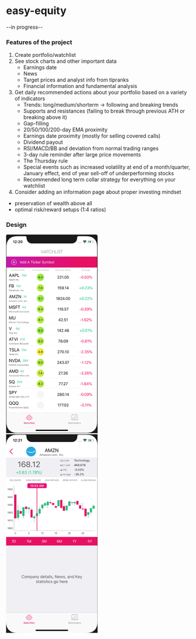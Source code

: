 # easy-equity

--in progress--

### Features of the project

1. Create portfolio/watchlist
2. See stock charts and other important data
   + Earnings date
   + News
   + Target prices and analyst info from tipranks
   + Financial information and fundamental analysis
3. Get daily recommended actions about your portfolio based on a variety of indicators
   + Trends: long/medium/shorterm -> following and breaking trends
   + Supports and resistances (failing to break through previous ATH or breaking above it)
   + Gap-filling
   + 20/50/100/200-day EMA proximity
   + Earnings date proximity (mostly for selling covered calls)
   + Dividend payout
   + RSI/MACD/BB and deviation from normal trading ranges
   + 3-day rule reminder after large price movements
   + The Thursday rule
   + Special events such as increased volatility at end of a month/quarter, January effect, end of year sell-off of     underperforming stocks
   + Recommended long term collar strategy for everything on your watchlist
 4. Consider adding an information page about proper investing mindset
   + preservation of wealth above all
   + optimal risk/reward setups (1:4 ratios)

### Design
<img src="screenshots/Watchlist_ss.png" width="250"/> &nbsp;&nbsp;&nbsp;&nbsp;&nbsp;<img src="screenshots/Details_ss.png" width="250"/>
